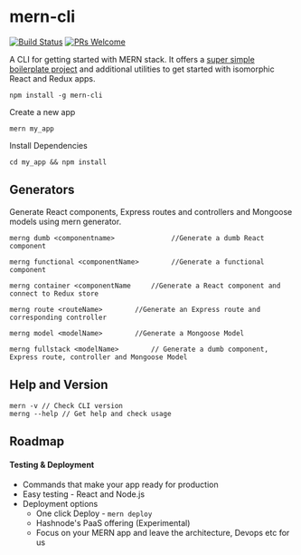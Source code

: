 # mern-cli
[![Build Status](https://travis-ci.org/Hashnode/mern-cli.svg?branch=master)](https://travis-ci.org/Hashnode/mern-cli)
[![PRs Welcome](https://img.shields.io/badge/PRs-welcome-brightgreen.svg?style=flat-square)](http://makeapullrequest.com)

A CLI for getting started with MERN stack. It offers a [super simple boilerplate project](https://github.com/Hashnode/mern-starter) and additional utilities to get started with isomorphic React and Redux apps.

```
npm install -g mern-cli
```


Create a new app
```
mern my_app
```

Install Dependencies
```
cd my_app && npm install
```

## Generators

Generate React components, Express routes and controllers and Mongoose models using mern generator. 

```merng dumb <componentname>          	   //Generate a dumb React component```

```merng functional <componentName>   	   //Generate a functional component```

```merng container <componentName	  //Generate a React component and connect to Redux store```

```merng route <routeName>	  	  //Generate an Express route and corresponding controller```

```merng model <modelName>		  //Generate a Mongoose Model```

```merng fullstack <modelName>		  // Generate a dumb component, Express route, controller and Mongoose Model```

## Help and Version

```
mern -v // Check CLI version
merng --help // Get help and check usage
```

## Roadmap

#### Testing & Deployment

- Commands that make your app ready for production
- Easy testing - React and Node.js
- Deployment options 
	- One click Deploy - `mern deploy`
	- Hashnode's PaaS offering (Experimental)
   - Focus on your MERN app and leave the architecture, Devops etc for us
